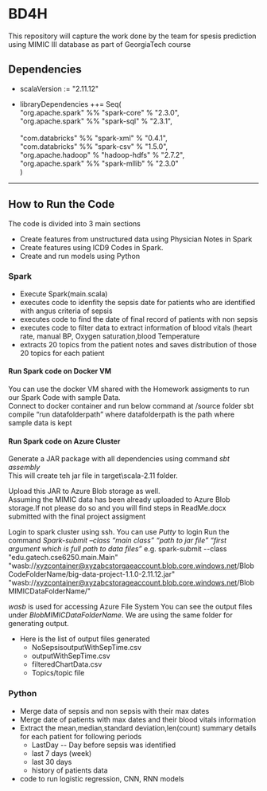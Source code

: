 # BD4H
This repository will capture the work done by the team for spesis prediction using MIMIC III database as part of GeorgiaTech course

## Dependencies <br>
* scalaVersion := "2.11.12" <br>
 

* libraryDependencies ++= Seq(<br>
  "org.apache.spark" %% "spark-core" % "2.3.0", <br>
  "org.apache.spark" %% "spark-sql" % "2.3.1",<br><br>
  "com.databricks" %% "spark-xml" % "0.4.1",<br>
  "com.databricks" %% "spark-csv" % "1.5.0",<br>
  "org.apache.hadoop" % "hadoop-hdfs" % "2.7.2",<br>
  "org.apache.spark" %% "spark-mllib" % "2.3.0"<br>
)

-----

## How to Run the Code <br>
The code is divided into 3 main sections
 * Create features from unstructured data using Physician Notes in Spark
 * Create features using ICD9 Codes in Spark.
 * Create and run models using Python  
 
 ### Spark
  * Execute Spark(main.scala)
  * executes code to idenfity the sepsis date for patients who are identified with angus criteria of sepsis
  * executes code to find the date of final record of patients with non sepsis
  * executes code to filter data to extract information of blood vitals (heart rate, manual BP, Oxygen saturation,blood Temperature
  * extracts 20 topics from the patient notes and saves distribution of those 20 topics for each patient
 
  #### Run Spark code on Docker VM
   You can use the docker VM shared with the Homework assigments to run our Spark Code with sample Data.<br>
   Connect to docker container and run below command at /source folder
   sbt compile “run datafolderpath” where datafolderpath is the path where sample data is kept
 
  #### Run Spark code on Azure Cluster
  
  Generate a JAR package with all dependencies using command *sbt assembly*  
  This will create teh jar file in target\scala-2.11  folder.
  
  Upload this JAR to Azure Blob storage as well.  
  Assuming the MIMIC data has been already uploaded to Azure Blob storage.If not please do so and you will find steps in ReadMe.docx submitted with the final project assigment
  
  Login to spark cluster using ssh. You can use *Putty* to login
   Run the command *Spark-submit –class “main class” “path to jar file” “first argument which is full path to data files”*
   e.g. spark-submit --class "edu.gatech.cse6250.main.Main"  "wasb://xyzcontainer@xyzabcstorgaeaccount.blob.core.windows.net/BlobCodeFolderName/big-data-project-1.1.0-2.11.12.jar" "wasb://xyzcontainer@xyzabcstorageaccount.blob.core.windows.net/BlobMIMICDataFolderName/"
   
   *wasb* is used for accessing Azure File System
   You can see the output files under *BlobMIMICDataFolderName*.  We are using the same folder for generating output.
   * Here is the list of output files generated
     * NoSepsisoutputWithSepTime.csv
     * outputWithSepTime.csv
     * filteredChartData.csv
     * Topics/topic file
       
 
### Python
  * Merge data of sepsis and non sepsis with their max dates
  * Merge date of patients with max dates and their blood vitals information
  * Extract the mean,median,standard deviation,len(count) summary details for each patient for following periods 
    * LastDay -- Day before sepsis was identified
    * last 7 days (week)
    * last 30 days
    * history of patients data
  * code to run logistic regression, CNN, RNN models
    
